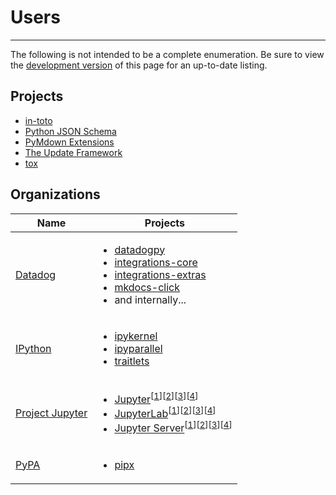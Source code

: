 # Users

-----

The following is not intended to be a complete enumeration. Be sure to view the [development version](/dev/users/) of this page for an up-to-date listing.

## Projects

- [in-toto](https://github.com/in-toto/in-toto/blob/2768904b8a3892529aba8f8a605461fd178d9a58/pyproject.toml#L1-L3)
- [Python JSON Schema](https://github.com/python-jsonschema/jsonschema/pull/957)
- [PyMdown Extensions](https://github.com/facelessuser/pymdown-extensions/blob/72390ce2d0b40df638e31b75f1f02f45659724de/pyproject.toml#L1-L5)
- [The Update Framework](https://github.com/theupdateframework/python-tuf/blob/72424a958b60817155fcacfed1216163790b26f7/pyproject.toml#L2-L4)
- [tox](https://github.com/tox-dev/tox/pull/2369)

## Organizations

| Name | Projects |
| --- | --- |
| [Datadog](https://www.datadoghq.com) | <ul><li><a href="https://github.com/DataDog/datadogpy/blob/63d0c01b5bbcb8158cf3ddab153639951ab44945/pyproject.toml#L1-L3">datadogpy</a></li><li><a href="https://github.com/DataDog/integrations-core/pulls?q=is%3Apr+author%3Aofek+in%3Atitle+Add+pyproject.toml+file">integrations-core</a></li><li><a href="https://github.com/DataDog/integrations-extras/pulls?q=is%3Apr+author%3Aofek+in%3Atitle+Add+pyproject.toml+file">integrations-extras</a></li><li><a href="https://github.com/DataDog/mkdocs-click/blob/434925323f3bb187595d4c7f6a2c80b790015109/pyproject.toml#L1-L3">mkdocs-click</a></li><li>and internally...</li></ul> |
| [IPython](https://ipython.org) | <ul><li><a href="https://github.com/ipython/ipykernel/blob/dd0a9863e07c1d49f5aaf72c0c62670acee71b55/pyproject.toml#L1-L3">ipykernel</a></li><li><a href="https://github.com/ipython/ipyparallel/blob/06f5d3df1f6e858a83c3af29438ae6d5af801267/pyproject.toml#L1-L6">ipyparallel</a></li><li><a href="https://github.com/ipython/traitlets/blob/ac13bbb885c275fd446f85a9d2e74d8058c2b3c1/pyproject.toml#L1-L3">traitlets</a></li></ul> |
| [Project Jupyter](https://jupyter.org) | <ul><li><a href="https://github.com/jupyter">Jupyter</a><sup>[<a href="https://github.com/jupyter/notebook/pull/6425">1</a>]</sup><sup>[<a href="https://github.com/jupyter/jupyter_core/blob/2a6fb6d2b28ca712268eee15d7b907a3a73271d8/pyproject.toml#L1-L3">2</a>]</sup><sup>[<a href="https://github.com/jupyter/jupyter_client/blob/e526895a29e0331a167167070b1603f20a4b2840/pyproject.toml#L1-L3">3</a>]</sup><sup>[<a href="https://github.com/jupyter/nbconvert/blob/af70c9fa83bee4d0c92e06b4ede4ef5ea7c920b0/pyproject.toml#L1-L3">4</a>]</sup></li><li><a href="https://github.com/jupyterlab">JupyterLab</a><sup>[<a href="https://github.com/jupyterlab/hatch_jupyter_builder">1</a>]</sup><sup>[<a href="https://github.com/jupyterlab/jupyterlab/pull/12606">2</a>]</sup><sup>[<a href="https://github.com/jupyterlab/maintainer-tools/blob/0e95a837469f5325e5a840bd194fe8273087d2f6/pyproject.toml#L1-L3">3</a>]</sup><sup>[<a href="https://github.com/jupyterlab/pytest-check-links/blob/b07e705d590e9fce22dc21191018f4f72ec7215b/pyproject.toml#L1-L3">4</a>]</sup></li><li><a href="https://github.com/jupyter-server">Jupyter Server</a><sup>[<a href="https://github.com/jupyter-server/jupyter_server/blob/061d846fbd0cf2f0be50d12c4a15feffd3214774/pyproject.toml#L1-L3">1</a>]</sup><sup>[<a href="https://github.com/jupyter-server/enterprise_gateway/blob/b45a81ae70680be7f8e0d1e3daed1df3063667fa/pyproject.toml#L1-L3">2</a>]</sup><sup>[<a href="https://github.com/jupyter-server/jupyter_server_terminals/blob/4b32ceb34b9b6ae9c677424cc65c9c3bfe243719/pyproject.toml#L1-L3">3</a>]</sup><sup>[<a href="https://github.com/jupyter-server/synchronizer/blob/5809e9ffd188beff743874a434884662867bb573/pyproject.toml#L1-L3">4</a>]</sup></li></ul> |
| [PyPA](https://www.pypa.io) | <ul><li><a href="https://github.com/pypa/pipx/blob/bc7dd03c4d872c443257685109a650ec3d524814/pyproject.toml#L1-L3">pipx</a></li></ul> |
